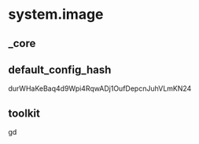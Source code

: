 # system.image

## _core

## default_config_hash
durWHaKeBaq4d9Wpi4RqwADj1OufDepcnJuhVLmKN24

## toolkit
gd
